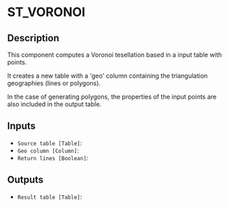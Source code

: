 
# ST_VORONOI
## Description

 This component computes a Voronoi tesellation based in a input table with points.

 It creates a new table with a 'geo' column containing the triangulation geographies (lines or polygons).

 In the case of generating polygons, the properties of the input points are also included in the output table.
 
## Inputs
* `Source table [Table]`: 
* `Geo column [Column]`: 
* `Return lines [Boolean]`: 

## Outputs
* `Result table [Table]`: 
